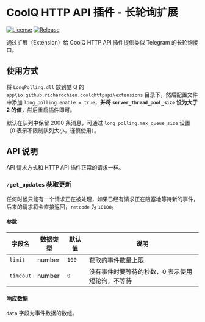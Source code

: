 # CoolQ HTTP API 插件 - 长轮询扩展

[![License](https://img.shields.io/badge/license-MIT%20License-blue.svg)](LICENSE)
[![Release](https://img.shields.io/github/release/richardchien/cqhttp-ext-long-polling.svg)](https://github.com/richardchien/cqhttp-ext-long-polling/releases)

通过扩展（Extension）给 CoolQ HTTP API 插件提供类似 Telegram 的长轮询接口。

## 使用方式

将 `LongPolling.dll` 放到酷 Q 的 `app\io.github.richardchien.coolqhttpapi\extensions` 目录下，然后配置文件中添加 `long_polling.enable = true`，**并将 `server_thread_pool_size` 设为大于 2 的值**，然后重启插件即可。

默认在队列中保留 2000 条消息，可通过 `long_polling.max_queue_size` 设置（0 表示不限制队列大小，谨慎使用）。

## API 说明

API 请求方式和 HTTP API 插件正常的请求一样。

### `/get_updates` 获取更新

任何时候只能有一个请求正在被处理，如果已经有请求正在阻塞地等待新的事件，后来的请求将会直接返回，`retcode` 为 `10100`。

#### 参数

| 字段名 | 数据类型 | 默认值 | 说明 |
| ----- | ------- | ----- | --- |
| `limit` | number | `100` | 获取的事件数量上限 |
| `timeout` | number | `0` | 没有事件时要等待的秒数，0 表示使用短轮询，不等待 |

#### 响应数据

`data` 字段为事件数据的数组。
